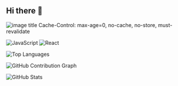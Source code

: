 ## Hi there 👋

<!--
**AresIntrepid/AresIntrepid** is a ✨ _special_ ✨ repository because its `README.md` (this file) appears on your GitHub profile.

Here are some ideas to get you started:


- 🔭 I’m currently working on ...
- 🌱 I’m currently learning ...
- 👯 I’m looking to collaborate on ...
- 🤔 I’m looking for help with ...
- 💬 Ask me about ...
- 📫 How to reach me: ...
- 😄 Pronouns: ...
- ⚡ Fun fact: ...
-->
![image title](https://rushter.com/counter.svg)
Cache-Control: max-age=0, no-cache, no-store, must-revalidate

![JavaScript](https://img.shields.io/badge/JavaScript-ES6-yellow)
![React](https://img.shields.io/badge/React-v17-blue)

![Top Languages](https://github-readme-stats.vercel.app/api/top-langs/?username=AresIntrepid&layout=compact&theme=radical)

![GitHub Contribution Graph](https://github-readme-activity-graph.vercel.app/graph?username=AresIntrepid&theme=dracula)

![GitHub Stats](https://github-readme-stats.vercel.app/api?username=AresIntrepid&show_icons=true&theme=radical)
